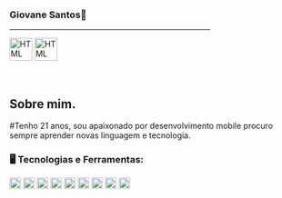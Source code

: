 <!--<img align="right" width="250px" style="margin-top:-20px" src="https://imgur.com/ZnmmRee.png">-->
</br>
</br>

### Giovane Santos👾

<div dsplay="inline-block">
        <hr width="70%" size="20" noshade> 
        <img align = "center" alt = "HTML" height = "40" width = "40" src = "https://imgur.com/eFLDvy5.png">
        <img align = "center" alt = "HTML" height = "40" width = "40" src = "https://imgur.com/nXqhCXa.png">
</div>

</br>
</br>

## Sobre mim.

#Tenho 21 anos, sou apaixonado por desenvolvimento mobile procuro sempre aprender novas linguagem e tecnologia.

### 🖥️ Tecnologias e Ferramentas: 
<code><img width="20px" src="https://cdn.jsdelivr.net/gh/devicons/devicon/icons/androidstudio/androidstudio-original.svg" title = "Android Studio"/></code>
<code><img width="20px" src="https://cdn.jsdelivr.net/gh/devicons/devicon/icons/flutter/flutter-original.svg" title = "Flutter"/></code>
<code><img width="20px" src="https://cdn.jsdelivr.net/gh/devicons/devicon/icons/dart/dart-original.svg" title = "Dart"/></code>
<code><img width="20px" src="https://cdn.jsdelivr.net/gh/devicons/devicon/icons/c/c-original.svg" title = "C++"/></code>
<code><img width="20px" src="https://cdn.jsdelivr.net/gh/devicons/devicon/icons/java/java-original.svg" title = "Java"/></code>
<code><img width="20px" src="https://cdn.jsdelivr.net/gh/devicons/devicon/icons/spring/spring-original.svg" title = "Spring"/></code>
<code><img width="20px" src="https://cdn.jsdelivr.net/gh/devicons/devicon/icons/microsoftsqlserver/microsoftsqlserver-plain.svg" title = "SQL"/></code>
<code><img width="20px" src="https://cdn.jsdelivr.net/gh/devicons/devicon/icons/github/github-original.svg" title = "GITHub"/></code>
<code><img width="20px" src="https://cdn.jsdelivr.net/gh/devicons/devicon/icons/git/git-original.svg" title = "GIT"/></code>
